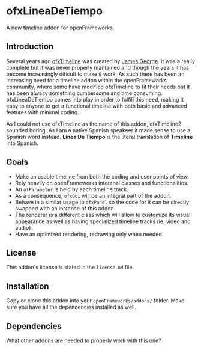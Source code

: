 # ofxLineaDeTiempo

A new timeline addon for openFrameworks.

## Introduction

Several years ago [ofxTimeline](https://github.com/YCAMInterlab/ofxTimeline) was created by [James George](https://github.com/obviousjim/). It was a really complete but it was never properly mantained and though the years it has become increasingly dificult to make it work. As such there has been an increasing need for a timeline addon within the openFrameworks community, where some have modified ofxTimeline to fit their needs but it has been alwasy something cumbersome and time consuming. ofxLineaDeTiempo comes into play in order to fulfill this need, making it easy to anyone to get a functional timeline with both basic and advanced features with minimal coding.

As I could not use ofxTimeline as the name of this addon, ofxTimeline2 sounded boring. As I am a native Spanish speakeer it made sense to use a Spanish word instead.
**Linea De Tiempo** is the literal translation of **Timeline** into Spanish.


## Goals

* Make an usable timeline from both the coding and user points of view.
* Rely heavily on openFrameworks interanal classes and functionalities.
* An `ofParameter` is held by each timeline track.
* As a consequence, `ofxGui` will be an integral part of the addon.
* Behave in a similar usage to `ofxPanel` so the code for it can be directly swapped with an instance of this addon.
* The renderer is a different class which will allow to customize its visual appearance as well as having specialized timeline tracks (ie. video and audio)
* Have an optimized rendering, redrawing only when needed. 

## License

This addon's license is stated in the `license.md` file.

Installation
------------
Copy or clone this addon into your `openFrameworks/addons/` folder.
Make sure you have all the dependencies installed as well.

Dependencies
------------
What other addons are needed to properly work with this one?




